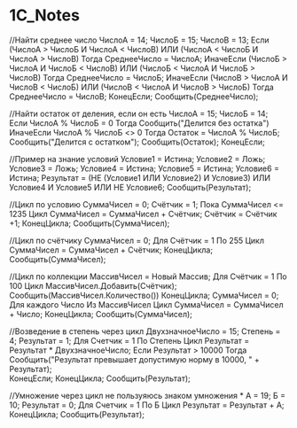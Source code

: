 # 1C_Notes
//Найти среднее число
ЧислоА = 14;
ЧислоБ = 15;
ЧислоВ = 13;
Если (ЧислоА > ЧислоБ И ЧислоА < ЧислоВ) ИЛИ (ЧислоА < ЧислоБ И ЧислоА > ЧислоВ) Тогда 
	СреднееЧисло = ЧислоА;
ИначеЕсли (ЧислоБ > ЧислоА И ЧислоБ < ЧислоВ) ИЛИ (ЧислоБ < ЧислоА И ЧислоБ > ЧислоВ) Тогда 
	СреднееЧисло = ЧислоБ;
ИначеЕсли (ЧислоВ > ЧислоА И ЧислоВ < ЧислоБ) ИЛИ (ЧислоВ < ЧислоА И ЧислоВ > ЧислоБ) Тогда 
	СреднееЧисло = ЧислоВ;
КонецЕсли;
Сообщить(СреднееЧисло);

//Найти остаток от деления, если он есть
ЧислоА = 15;
ЧислоБ = 14;     
Если ЧислоА % ЧислоБ = 0 Тогда
	Сообщить("Делится без остатка")
ИначеЕсли ЧислоА % ЧислоБ <> 0 Тогда
	Остаток = ЧислоА % ЧислоБ;
	Сообщить("Делится с остатком");
	Сообщить(Остаток);
КонецЕсли;

//Пример на знание условий
Условие1 = Истина;
Условие2 = Ложь;
Условие3 = Ложь;
Условие4 = Истина;
Условие5 = Истина;
Условие6 = Истина;
Результат = (НЕ (Условие1 ИЛИ Условие2) И Условие3) ИЛИ Условие4 И Условие5 ИЛИ НЕ Условие6;
Сообщить(Результат);

//Цикл по условию
СуммаЧисел = 0;
Счётчик = 1;
Пока СуммаЧисел <= 1235 Цикл
	СуммаЧисел = СуммаЧисел + Счётчик;
	Счётчик = Счётчик +1;
КонецЦикла;
Сообщить(СуммаЧисел);

//Цикл по счётчику
СуммаЧисел = 0;
Для Счётчик = 1 По 255 Цикл 
	СуммаЧисел = СуммаЧисел + Счётчик;
КонецЦикла;
Сообщить(СуммаЧисел);

//Цикл по коллекции
МассивЧисел = Новый Массив;
Для Счётчик = 1 По 100 Цикл
	МассивЧисел.Добавить(Счётчик);
	Сообщить(МассивЧисел.Количество())
КонецЦикла;
СуммаЧисел = 0;
Для каждого Число Из МассивЧисел Цикл
	СуммаЧисел = СуммаЧисел + Число;
КонецЦикла;
Сообщить(СуммаЧисел);

//Возведение в степень через цикл
ДвухзначноеЧисло = 15;
Степень = 4;
Результат = 1;
Для Счетчик = 1 По Степень Цикл
	Результат = Результат * ДвухзначноеЧисло;
Если Результат > 10000 Тогда
	Сообщить("Результат превышает допустимую норму в 10000, " + Результат);  
КонецЕсли;
КонецЦикла;
Сообщить(Результат);
	
//Умножение через цикл не пользуяюсь знаком умножения *
А = 19;
Б = 10;
Результат = 0;
Для Счетчик = 1 По Б Цикл
	Результат = Результат + А;
КонецЦикла;
Сообщить(Результат);
	

